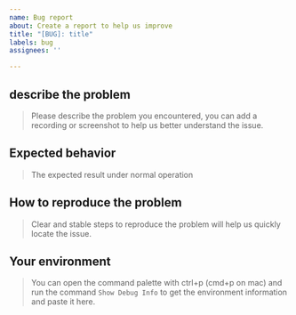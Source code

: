 ```yaml
---
name: Bug report
about: Create a report to help us improve
title: "[BUG]: title"
labels: bug
assignees: ''

---
```


## describe the problem

> Please describe the problem you encountered, you can add a recording or screenshot to help us better understand the issue.

## Expected behavior

> The expected result under normal operation

## How to reproduce the problem

> Clear and stable steps to reproduce the problem will help us quickly locate the issue.

## Your environment

> You can open the command palette with ctrl+p (cmd+p on mac) and run the command `Show Debug Info` to get the environment information and paste it here.
